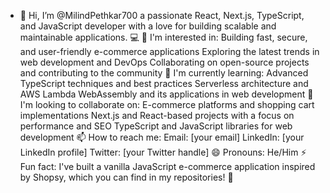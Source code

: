 - 👋 Hi, I’m @MilindPethkar700
 a passionate React, Next.js, TypeScript, and JavaScript developer with a love for building scalable and maintainable applications. 💻
👀 I'm interested in:
Building fast, secure, and user-friendly e-commerce applications
Exploring the latest trends in web development and DevOps
Collaborating on open-source projects and contributing to the community
🌱 I'm currently learning:
Advanced TypeScript techniques and best practices
Serverless architecture and AWS Lambda
WebAssembly and its applications in web development
💞️ I'm looking to collaborate on:
E-commerce platforms and shopping cart implementations
Next.js and React-based projects with a focus on performance and SEO
TypeScript and JavaScript libraries for web development
📫 How to reach me:
Email: [your email]
LinkedIn: [your LinkedIn profile]
Twitter: [your Twitter handle]
😄 Pronouns:
He/Him
⚡ Fun fact:
I've built a vanilla JavaScript e-commerce application inspired by Shopsy, which you can find in my repositories! 🚀
<!---
captainAmerica700/captainAmerica700 is a ✨ special ✨ repository because its `README.md` (this file) appears on your GitHub profile.
You can click the Preview link to take a look at your changes.
--->
